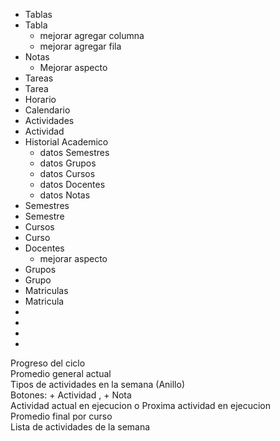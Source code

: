 - Tablas
- Tabla
  - mejorar agregar columna
  - mejorar agregar fila
- Notas
  - Mejorar aspecto
- Tareas
- Tarea
- Horario
- Calendario
- Actividades
- Actividad
- Historial Academico
  - datos Semestres
  - datos Grupos
  - datos Cursos
  - datos Docentes
  - datos Notas
- Semestres
- Semestre
- Cursos
- Curso
- Docentes
  - mejorar aspecto
- Grupos
- Grupo
- Matriculas
- Matricula
-  
-  
-  
-  














<div class="d_block" style="grid-area: 1 / 1 / 4 / 4;">
        Progreso del ciclo
    </div>
    <div class="d_block" style="grid-area: 1 / 4 / 3 / 7;">
        Promedio general actual
    </div>
    <div class="d_block" style="grid-area: 1 / 10 / 4 / 13;">
        Tipos de actividades en la semana (Anillo)
    </div>
    <div class="d_block" style="grid-area: 3 / 7 / 4 / 10;">
        Botones: + Actividad , + Nota 
    </div>
    <div class="d_block" style="grid-area: 1 / 7 / 3 / 10 ;">
        Actividad actual en ejecucion o Proxima actividad en ejecucion
    </div>
    <div class="d_block" style="grid-area: 4 / 1 / 7 / 7 ;">
        Promedio final por curso
    </div>
    <div class="d_block" style="grid-area: 4 / 10 / 7 / 13 ;">
        Lista de actividades de la semana
    </div>
